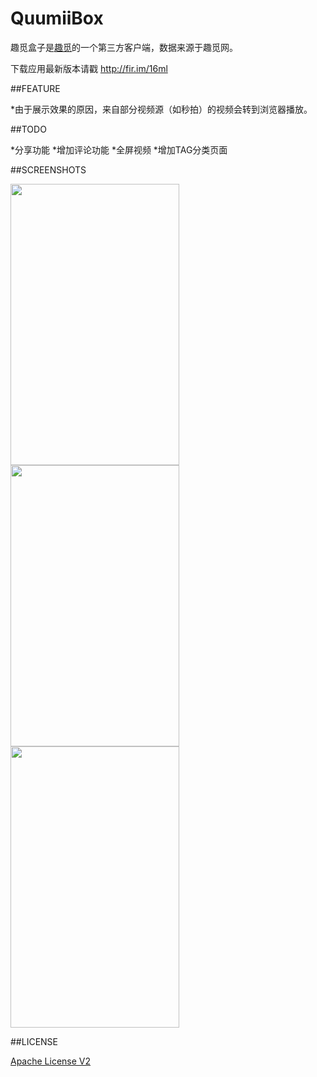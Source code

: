 # QuumiiBox

趣觅盒子是[趣觅](http://www.quumii.com)的一个第三方客户端，数据来源于趣觅网。

下载应用最新版本请戳 http://fir.im/16ml

##FEATURE

*由于展示效果的原因，来自部分视频源（如秒拍）的视频会转到浏览器播放。

##TODO

*分享功能
*增加评论功能
*全屏视频
*增加TAG分类页面

##SCREENSHOTS

<img src="https://raw.githubusercontent.com/garywzh/QuumiiBox/master/screenshots/home.jpg" width="270" height="450"/>
<img src="https://raw.githubusercontent.com/garywzh/QuumiiBox/master/screenshots/drawer.jpg" width="270" height="450"/>
<img src="https://raw.githubusercontent.com/garywzh/QuumiiBox/master/screenshots/detail.jpg" width="270" height="450"/>

##LICENSE

[Apache License V2](/LICENSE)
